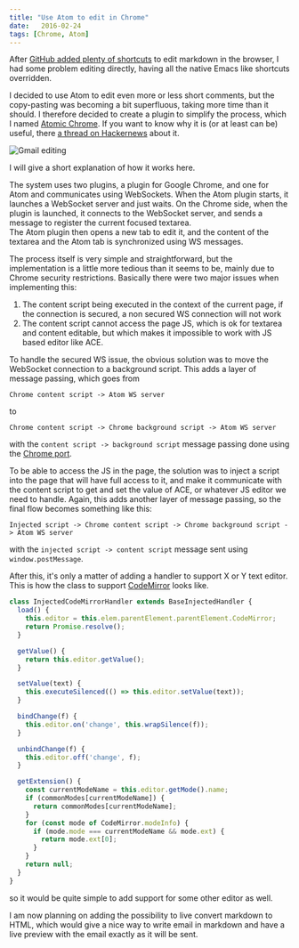 ```yaml
---
title: "Use Atom to edit in Chrome"
date:   2016-02-24
tags: [Chrome, Atom]
---
```


After [GitHub added plenty of shortcuts](https://github.com/blog/2097-improved-commenting-with-markdown) to edit
markdown in the browser, I had some problem editing directly, having all
the native Emacs like shortcuts overridden.

I decided to use Atom to edit even more or less short comments, but
the copy-pasting was becoming a bit superfluous, taking more time
than it should.
I therefore decided to create a plugin to simplify the process, which I
named [Atomic Chrome](https://github.com/danielperezh/atomic-chrome).
If you want to know why it is (or at least can be) useful, there [a thread on Hackernews](https://news.ycombinator.com/item?id=11022356) about it.

![Gmail editing](https://cloud.githubusercontent.com/assets/1436271/12668226/afe32e26-c697-11e5-9814-2158e665f774.gif)

I will give a short explanation of how it works here.

The system uses two plugins, a plugin for Google Chrome, and one for
Atom and communicates using WebSockets.
When the Atom plugin starts, it launches a WebSocket server and just waits.
On the Chrome side, when the plugin is launched, it connects to the WebSocket
server, and sends a message to register the current focused textarea.  
The Atom plugin then opens a new tab to edit it, and the content of the textarea
and the Atom tab is synchronized using WS messages.

The process itself is very simple and straightforward, but the implementation
is a little more tedious than it seems to be, mainly due to Chrome security
restrictions.
Basically there were two major issues when implementing this:

1. The content script being executed in the context of the current page,
  if the connection is secured, a non secured WS connection will not work
2. The content script cannot access the page JS, which is ok for textarea
  and content editable, but which makes it impossible to work with JS based
  editor like ACE.

To handle the secured WS issue, the obvious solution was to move the WebSocket
connection to a background script. This adds a layer of message passing, which
goes from

```
Chrome content script -> Atom WS server
```

to

```
Chrome content script -> Chrome background script -> Atom WS server
```

with the `content script -> background script` message passing
done using the [Chrome port](https://developer.chrome.com/extensions/runtime#type-Port).

To be able to access the JS in the page, the solution was to inject a script
into the page that will have full access to it, and make it communicate with
the content script to get and set the value of ACE, or whatever JS editor
we need to handle.
Again, this adds another layer of message passing, so
the final flow becomes something like this:

```
Injected script -> Chrome content script -> Chrome background script -> Atom WS server
```

with the `injected script -> content script` message sent using `window.postMessage`.

After this, it's only a matter of adding a handler to support X or Y text editor.
This is how the class to support [CodeMirror](https://codemirror.net/) looks like.

```javascript
class InjectedCodeMirrorHandler extends BaseInjectedHandler {
  load() {
    this.editor = this.elem.parentElement.parentElement.CodeMirror;
    return Promise.resolve();
  }

  getValue() {
    return this.editor.getValue();
  }

  setValue(text) {
    this.executeSilenced(() => this.editor.setValue(text));
  }

  bindChange(f) {
    this.editor.on('change', this.wrapSilence(f));
  }

  unbindChange(f) {
    this.editor.off('change', f);
  }

  getExtension() {
    const currentModeName = this.editor.getMode().name;
    if (commonModes[currentModeName]) {
      return commonModes[currentModeName];
    }
    for (const mode of CodeMirror.modeInfo) {
      if (mode.mode === currentModeName && mode.ext) {
        return mode.ext[0];
      }
    }
    return null;
  }
}
```

so it would be quite simple to add support for some other editor as well.

I am now planning on adding the possibility to live convert markdown to HTML,
which would give a nice way to write email in markdown and have a live preview
with the email exactly as it will be sent.
